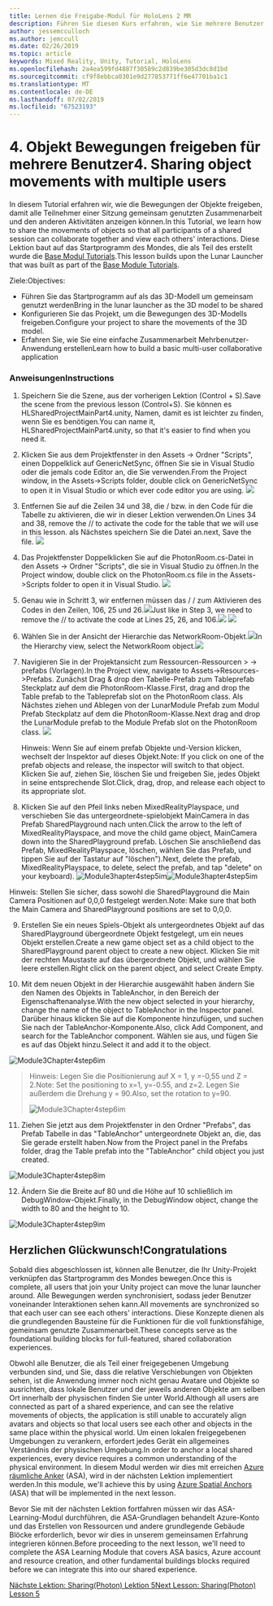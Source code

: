 ```yaml
---
title: Lernen die Freigabe-Modul für HoloLens 2 MR
description: Führen Sie diesen Kurs erfahren, wie Sie mehrere Benutzer freigegebene Umgebungen innerhalb einer HoloLens-2-Anwendung zu implementieren.
author: jessemcculloch
ms.author: jemccull
ms.date: 02/26/2019
ms.topic: article
keywords: Mixed Reality, Unity, Tutorial, HoloLens
ms.openlocfilehash: 2a4ea599fd4887f30589c2d839be305d3dc8d1bd
ms.sourcegitcommit: cf9f8ebbca0301e9d277853771ff6e47701ba1c1
ms.translationtype: MT
ms.contentlocale: de-DE
ms.lasthandoff: 07/02/2019
ms.locfileid: "67523193"
---
```

# <a name="4-sharing-object-movements-with-multiple-users"></a><span data-ttu-id="041b1-104">4. Objekt Bewegungen freigeben für mehrere Benutzer</span><span class="sxs-lookup"><span data-stu-id="041b1-104">4. Sharing object movements with multiple users</span></span>

<span data-ttu-id="041b1-105">In diesem Tutorial erfahren wir, wie die Bewegungen der Objekte freigeben, damit alle Teilnehmer einer Sitzung gemeinsam genutzten Zusammenarbeit und den anderen Aktivitäten anzeigen können.</span><span class="sxs-lookup"><span data-stu-id="041b1-105">In this Tutorial, we learn how to share the movements of objects so that all participants of a shared session can collaborate together and view each others' interactions.</span></span> <span data-ttu-id="041b1-106">Diese Lektion baut auf das Startprogramm des Mondes, die als Teil des erstellt wurde die [Base Modul Tutorials](mrlearning-base.md).</span><span class="sxs-lookup"><span data-stu-id="041b1-106">This lesson builds upon the Lunar Launcher that was built as part of the [Base Module Tutorials](mrlearning-base.md).</span></span>

<span data-ttu-id="041b1-107">Ziele:</span><span class="sxs-lookup"><span data-stu-id="041b1-107">Objectives:</span></span>

- <span data-ttu-id="041b1-108">Führen Sie das Startprogramm auf als das 3D-Modell um gemeinsam genutzt werden</span><span class="sxs-lookup"><span data-stu-id="041b1-108">Bring in the lunar launcher as the 3D model to be shared</span></span>
- <span data-ttu-id="041b1-109">Konfigurieren Sie das Projekt, um die Bewegungen des 3D-Modells freigeben.</span><span class="sxs-lookup"><span data-stu-id="041b1-109">Configure your project to share the movements of the 3D model.</span></span>
- <span data-ttu-id="041b1-110">Erfahren Sie, wie Sie eine einfache Zusammenarbeit Mehrbenutzer-Anwendung erstellen</span><span class="sxs-lookup"><span data-stu-id="041b1-110">Learn how to build a basic multi-user collaborative application</span></span>

### <a name="instructions"></a><span data-ttu-id="041b1-111">Anweisungen</span><span class="sxs-lookup"><span data-stu-id="041b1-111">Instructions</span></span>


1. <span data-ttu-id="041b1-112">Speichern Sie die Szene, aus der vorherigen Lektion (Control + S).</span><span class="sxs-lookup"><span data-stu-id="041b1-112">Save the scene from the previous lesson (Control+S).</span></span> <span data-ttu-id="041b1-113">Sie können es HLSharedProjectMainPart4.unity, Namen, damit es ist leichter zu finden, wenn Sie es benötigen.</span><span class="sxs-lookup"><span data-stu-id="041b1-113">You can name it, HLSharedProjectMainPart4.unity, so that it's easier to find when you need it.</span></span>

2. <span data-ttu-id="041b1-114">Klicken Sie aus dem Projektfenster in den Assets -> Ordner "Scripts", einen Doppelklick auf GenericNetSync, öffnen Sie sie in Visual Studio oder die jemals code Editor an, die Sie verwenden.</span><span class="sxs-lookup"><span data-stu-id="041b1-114">From the Project window, in the Assets->Scripts folder, double click on GenericNetSync to open it in Visual Studio or which ever code editor you are using.</span></span>  ![](images/module3chapter4updatestep2.png)

3. <span data-ttu-id="041b1-115">Entfernen Sie auf die Zeilen 34 und 38, die / bzw. in den Code für die Tabelle zu aktivieren, die wir in dieser Lektion verwenden.</span><span class="sxs-lookup"><span data-stu-id="041b1-115">On Lines 34 and 38, remove the // to activate the code for the table that we will use in this lesson.</span></span> <span data-ttu-id="041b1-116">als Nächstes speichern Sie die Datei an.</span><span class="sxs-lookup"><span data-stu-id="041b1-116">next, Save the file.</span></span> ![](images/module3chapter4updatestep3.png)

4. <span data-ttu-id="041b1-117">Das Projektfenster Doppelklicken Sie auf die PhotonRoom.cs-Datei in den Assets -> Ordner "Scripts", die sie in Visual Studio zu öffnen.</span><span class="sxs-lookup"><span data-stu-id="041b1-117">In the Project window, double click on the PhotonRoom.cs file in the Assets->Scripts folder to open it in Visual Studio.</span></span> ![](images/module3chapter4updatestep4.png)

5. <span data-ttu-id="041b1-118">Genau wie in Schritt 3, wir entfernen müssen das / / zum Aktivieren des Codes in den Zeilen, 106, 25 und 26.![](images/module3chapter4updatestep5a.png)</span><span class="sxs-lookup"><span data-stu-id="041b1-118">Just like in Step 3, we need to remove the // to activate the code at Lines 25, 26, and 106.![](images/module3chapter4updatestep5a.png)</span></span> ![](images/module3chapter4updatestep5b.png)

6. <span data-ttu-id="041b1-119">Wählen Sie in der Ansicht der Hierarchie das NetworkRoom-Objekt.![](images/module3chapter4updatestep6.png)</span><span class="sxs-lookup"><span data-stu-id="041b1-119">In the Hierarchy view, select the NetworkRoom object.![](images/module3chapter4updatestep6.png)</span></span>

7. <span data-ttu-id="041b1-120">Navigieren Sie in der Projektansicht zum Ressourcen-Ressourcen > -> prefabs (Vorlagen).</span><span class="sxs-lookup"><span data-stu-id="041b1-120">In the Project view, navigate to Assets->Resources->Prefabs.</span></span> <span data-ttu-id="041b1-121">Zunächst Drag & drop den Tabelle-Prefab zum Tableprefab Steckplatz auf dem die PhotonRoom-Klasse.</span><span class="sxs-lookup"><span data-stu-id="041b1-121">First, drag and drop the Table prefab to the Tableprefab slot on the PhotonRoom class.</span></span> <span data-ttu-id="041b1-122">Als Nächstes ziehen und Ablegen von der LunarModule Prefab zum Modul Prefab Steckplatz auf dem die PhotonRoom-Klasse.</span><span class="sxs-lookup"><span data-stu-id="041b1-122">Next drag and drop the LunarModule prefab to the Module Prefab slot on the PhotonRoom class.</span></span> ![](images/module3chapter4updatestep7.png)

   <span data-ttu-id="041b1-123">Hinweis: Wenn Sie auf einem prefab Objekte und-Version klicken, wechselt der Inspektor auf dieses Objekt.</span><span class="sxs-lookup"><span data-stu-id="041b1-123">Note: If you click on one of the prefab objects and release, the inspector will switch to that object.</span></span> <span data-ttu-id="041b1-124">Klicken Sie auf, ziehen Sie, löschen Sie und freigeben Sie, jedes Objekt in seine entsprechende Slot.</span><span class="sxs-lookup"><span data-stu-id="041b1-124">Click, drag, drop, and release each object to its appropriate slot.</span></span>



8. <span data-ttu-id="041b1-125">Klicken Sie auf den Pfeil links neben MixedRealityPlayspace, und verschieben Sie das untergeordnete-spielobjekt MainCamera in das Prefab SharedPlayground nach unten.</span><span class="sxs-lookup"><span data-stu-id="041b1-125">Click the arrow to the left of MixedRealityPlayspace, and move the child game object, MainCamera down into the SharedPlayground prefab.</span></span> <span data-ttu-id="041b1-126">Löschen Sie anschließend das Prefab, MixedRealityPlayspace, löschen, wählen Sie das Prefab, und tippen Sie auf der Tastatur auf "löschen").</span><span class="sxs-lookup"><span data-stu-id="041b1-126">Next, delete the prefab, MixedRealityPlayspace, to delete, select the prefab, and tap "delete" on your keyboard).</span></span>
<span data-ttu-id="041b1-127">![Module3hapter4step5im](images/module3chapter4step5im.PNG)</span><span class="sxs-lookup"><span data-stu-id="041b1-127">![Module3hapter4step5im](images/module3chapter4step5im.PNG)</span></span>

<span data-ttu-id="041b1-128">Hinweis:  Stellen Sie sicher, dass sowohl die SharedPlayground die Main Camera Positionen auf 0,0,0 festgelegt werden.</span><span class="sxs-lookup"><span data-stu-id="041b1-128">Note:  Make sure that both the Main Camera and SharedPlayground positions are set to 0,0,0.</span></span>

9. <span data-ttu-id="041b1-129">Erstellen Sie ein neues Spiels-Objekt als untergeordnetes Objekt auf das SharedPlayground übergeordnete Objekt festgelegt, um ein neues Objekt erstellen.</span><span class="sxs-lookup"><span data-stu-id="041b1-129">Create a new game object set as a child object to the SharedPlayground parent object to create a new object.</span></span> <span data-ttu-id="041b1-130">Klicken Sie mit der rechten Maustaste auf das übergeordnete Objekt, und wählen Sie leere erstellen.</span><span class="sxs-lookup"><span data-stu-id="041b1-130">Right click on the parent object, and select Create Empty.</span></span> 

10. <span data-ttu-id="041b1-131">Mit dem neuen Objekt in der Hierarchie ausgewählt haben ändern Sie den Namen des Objekts in TableAnchor, in den Bereich der Eigenschaftenanalyse.</span><span class="sxs-lookup"><span data-stu-id="041b1-131">With the new object selected in your hierarchy, change the name of the object to TableAnchor in the Inspector panel.</span></span> <span data-ttu-id="041b1-132">Darüber hinaus klicken Sie auf die Komponente hinzufügen, und suchen Sie nach der TableAnchor-Komponente.</span><span class="sxs-lookup"><span data-stu-id="041b1-132">Also, click Add Component, and search for the TableAnchor component.</span></span> <span data-ttu-id="041b1-133">Wählen sie aus, und fügen Sie es auf das Objekt hinzu.</span><span class="sxs-lookup"><span data-stu-id="041b1-133">Select it and add it to the object.</span></span> 

![Module3Chapter4step6im](images/module3chapter4step7im.PNG)

> <span data-ttu-id="041b1-135">Hinweis: Legen Sie die Positionierung auf X = 1, y =-0,55 und Z = 2.</span><span class="sxs-lookup"><span data-stu-id="041b1-135">Note: Set the positioning to x=1, y=-0.55, and z=2.</span></span> <span data-ttu-id="041b1-136">Legen Sie außerdem die Drehung y = 90.</span><span class="sxs-lookup"><span data-stu-id="041b1-136">Also, set the rotation to y=90.</span></span> 
>
> ![Module3Chapter4step6im](images/module3chapter4noteim.PNG)

11. <span data-ttu-id="041b1-138">Ziehen Sie jetzt aus dem Projektfenster in den Ordner "Prefabs", das Prefab Tabelle in das "TableAnchor" untergeordnete Objekt an, die, das Sie gerade erstellt haben.</span><span class="sxs-lookup"><span data-stu-id="041b1-138">Now from the Project panel in the Prefabs folder, drag the Table prefab into the "TableAnchor" child object you just created.</span></span>

![Module3Chapter4step8im](images/module3chapter4step8im.PNG)



12. <span data-ttu-id="041b1-140">Ändern Sie die Breite auf 80 und die Höhe auf 10 schließlich im DebugWindow-Objekt.</span><span class="sxs-lookup"><span data-stu-id="041b1-140">Finally, in the DebugWindow object, change the width to 80 and the height to 10.</span></span>

![Module3Chapter4step9im](images/module3chapter4step11im.PNG)




## <a name="congratulations"></a><span data-ttu-id="041b1-142">Herzlichen Glückwunsch!</span><span class="sxs-lookup"><span data-stu-id="041b1-142">Congratulations</span></span>


<span data-ttu-id="041b1-143">Sobald dies abgeschlossen ist, können alle Benutzer, die Ihr Unity-Projekt verknüpfen das Startprogramm des Mondes bewegen.</span><span class="sxs-lookup"><span data-stu-id="041b1-143">Once this is complete, all users that join your Unity project can move the lunar launcher around.</span></span> <span data-ttu-id="041b1-144">Alle Bewegungen werden synchronisiert, sodass jeder Benutzer voneinander Interaktionen sehen kann.</span><span class="sxs-lookup"><span data-stu-id="041b1-144">All movements are synchronized so that each user can see each others' interactions.</span></span> <span data-ttu-id="041b1-145">Diese Konzepte dienen als die grundlegenden Bausteine für die Funktionen für die voll funktionsfähige, gemeinsam genutzte Zusammenarbeit.</span><span class="sxs-lookup"><span data-stu-id="041b1-145">These concepts serve as the foundational building blocks for full-featured, shared collaboration experiences.</span></span> 

<span data-ttu-id="041b1-146">Obwohl alle Benutzer, die als Teil einer freigegebenen Umgebung verbunden sind, und Sie, dass die relative Verschiebungen von Objekten sehen, ist die Anwendung immer noch nicht genau Avatare und Objekte so ausrichten, dass lokale Benutzer und der jeweils anderen Objekte am selben Ort innerhalb der physischen finden Sie unter World.</span><span class="sxs-lookup"><span data-stu-id="041b1-146">Although all users are connected as part of a shared experience, and can see the relative movements of objects, the application is still unable to accurately align avatars and objects so that local users see each other and objects in the same place within the physical world.</span></span> <span data-ttu-id="041b1-147">Um einen lokalen freigegebenen Umgebungen zu verankern, erfordert jedes Gerät ein allgemeines Verständnis der physischen Umgebung.</span><span class="sxs-lookup"><span data-stu-id="041b1-147">In order to anchor a local shared experiences, every device requires a common understanding of the physical environment.</span></span> <span data-ttu-id="041b1-148">In diesem Modul werden wir dies mit erreichen [Azure räumliche Anker](<https://azure.microsoft.com/en-us/services/spatial-anchors/>) (ASA), wird in der nächsten Lektion implementiert werden.</span><span class="sxs-lookup"><span data-stu-id="041b1-148">In this module, we'll achieve this by using [Azure Spatial Anchors](<https://azure.microsoft.com/en-us/services/spatial-anchors/>) (ASA) that will be implemented in the next lesson.</span></span>

<span data-ttu-id="041b1-149">Bevor Sie mit der nächsten Lektion fortfahren müssen wir das ASA-Learning-Modul durchführen, die ASA-Grundlagen behandelt Azure-Konto und das Erstellen von Ressourcen und andere grundlegende Gebäude Blöcke erforderlich, bevor wir dies in unserem gemeinsamen Erfahrung integrieren können.</span><span class="sxs-lookup"><span data-stu-id="041b1-149">Before proceeding to the next lesson, we'll need to complete the ASA Learning Module that covers ASA basics, Azure account and resource creation, and other fundamental buildings blocks required before we can integrate this into our shared experience.</span></span>

<span data-ttu-id="041b1-150">[Nächste Lektion: Sharing(Photon) Lektion 5](mrlearning-sharing(photon)-ch5.md)</span><span class="sxs-lookup"><span data-stu-id="041b1-150">[Next Lesson: Sharing(Photon) Lesson 5](mrlearning-sharing(photon)-ch5.md)</span></span>

